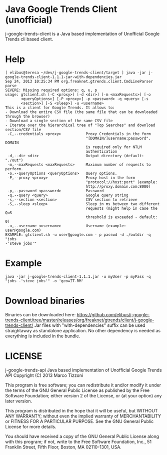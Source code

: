 Java Google Trends Client (unofficial)
======================================

j-google-trends-client is a Java based implementation of Unofficial Google Trends cli based client.

Help
====
    [ elibus@teresa ~/dev/j-google-trends-client/target ] java -jar j-google-trends-client-1.1.1-jar-with-dependencies.jar
    Sep 24, 2013 10:25:34 PM org.freaknet.gtrends.client.CmdLineParser parse
    SEVERE: Missing required options: q, u, p
    usage: gtclient.sh [-C <proxy>] [-d <dir>] [-m <maxRequests>] [-o
           <queryOptions>] [-P <proxy>] -p <password> -q <query> [-s
           <section>] [-S <sleep>] -u <username>
    This is a client for Google Trends. It allows to:
    - Download the entire CSV file (the same file that can be downloaded
    through the browser)
    - Download a single section of the same CSV file
    - Iterate over the hierarchical tree of "Top Searches" and download
    section/CSV file
     -C,--credentials <proxy>           Proxy Credentials in the form
                                        "[DOMAIN/]username:password". DOMAIN
                                        is required only for NTLM
                                        authentication
     -d,--dir <dir>                     Output directory (default: "./out")
     -m,--maxRequests <maxRequests>     Maximum number of requests to perform.
     -o,--queryOptions <queryOptions>   Query options.
     -P,--proxy <proxy>                 Proxy host in the form
                                        "protocol://host:port" (example:
                                        http://proxy.domain.com:8080)
     -p,--password <password>           Password
     -q,--query <query>                 Google query string
     -s,--section <section>             CSV section to retrieve
     -S,--sleep <sleep>                 Sleep in ms between two different
                                        requests (might help in case the QoS
                                        threshold is exceeded - default: 0)
     -u,--username <username>           Username (example: user@google.com)
    EXAMPLE: gtclient.sh -u user@google.com - p passwd -d ./outdir -q "jobs
    -'steve jobs'"

Example
=======
    java -jar j-google-trends-client-1.1.1.jar -u myUser -p myPass -q "jobs -'steve jobs'" -o 'geo=IT-RM'

Download binaries
=================
Binaries can be downloaded here: https://github.com/elibus/j-google-trends-client/tree/master/releases/org/freaknet/gtrends/client/j-google-trends-client/
Jar files with "with-dependencies" suffix can be used straightaway as standalone application. No other dependency is needed as everything is included in the bundle.

LICENSE
=======
j-google-trends-api
Java based implementation of Unofficial Google Trends API
Copyright (C) 2013  Marco Tizzoni

This program is free software; you can redistribute it and/or
modify it under the terms of the GNU General Public License
as published by the Free Software Foundation; either version 2
of the License, or (at your option) any later version.

This program is distributed in the hope that it will be useful,
but WITHOUT ANY WARRANTY; without even the implied warranty of
MERCHANTABILITY or FITNESS FOR A PARTICULAR PURPOSE.  See the
GNU General Public License for more details.

You should have received a copy of the GNU General Public License
along with this program; if not, write to the Free Software
Foundation, Inc., 51 Franklin Street, Fifth Floor, Boston, MA  02110-1301, USA.

